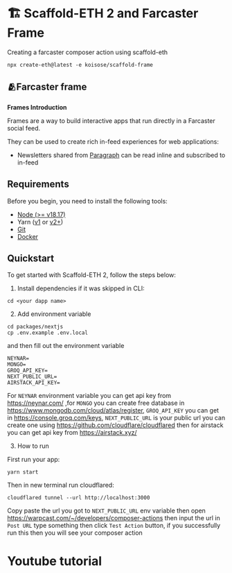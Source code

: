 # 🏗 Scaffold-ETH 2 and Farcaster Frame

Creating a farcaster composer action using scaffold-eth

```shell
npx create-eth@latest -e koisose/scaffold-frame
```

## 🫂Farcaster frame

**Frames Introduction**

Frames are a way to build interactive apps that run directly in a Farcaster social feed.

They can be used to create rich in-feed experiences for web applications:

*  Newsletters shared from [Paragraph](https://paragraph.xyz/) can be read inline and subscribed to in-feed

## Requirements

Before you begin, you need to install the following tools:

- [Node (>= v18.17)](https://nodejs.org/en/download/)
- Yarn ([v1](https://classic.yarnpkg.com/en/docs/install/) or [v2+](https://yarnpkg.com/getting-started/install))
- [Git](https://git-scm.com/downloads)
- [Docker](https://docs.docker.com/get-docker/)

## Quickstart

To get started with Scaffold-ETH 2, follow the steps below:

1. Install dependencies if it was skipped in CLI:

```
cd <your dapp name>
```

2. Add environment variable

```
cd packages/nextjs
cp .env.example .env.local
```

and then fill out the environment variable

```
NEYNAR=
MONGO=
GROQ_API_KEY=
NEXT_PUBLIC_URL=
AIRSTACK_API_KEY=
```

For `NEYNAR` environment variable you can get api key from https://neynar.com/ ,for `MONGO` you can create free database in https://www.mongodb.com/cloud/atlas/register, `GROQ_API_KEY` you can get in https://console.groq.com/keys, `NEXT_PUBLIC_URL` is your public url
you can create one using https://github.com/cloudflare/cloudflared then for airstack you can get api key from https://airstack.xyz/

3. How to run

First run your app:

```
yarn start
```

Then in new terminal run cloudflared:

```
cloudflared tunnel --url http://localhost:3000
```

Copy paste the url you got to `NEXT_PUBLIC_URL` env variable then open https://warpcast.com/~/developers/composer-actions then input the url in `Post URL` type something then click `Test Action` button, if you successfully run this then you will see your composer action 

# Youtube tutorial